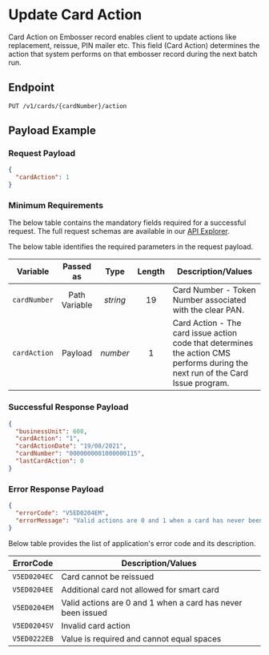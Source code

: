 # Update Card Action

Card Action on Embosser record enables client to update actions like replacement, reissue, PIN mailer etc. This field (Card Action) determines the action that system performs on that embosser record during the next batch run. 
  
## Endpoint

`PUT /v1/cards/{cardNumber}/action`

## Payload Example

### Request Payload

```json
{
  "cardAction": 1
}
```

### Minimum Requirements

The below table contains the mandatory fields required for a successful request. The full request schemas are available in our [API Explorer](../api/?type=put&path=/v1/cards/{cardNumber}/action).

The below table identifies the required parameters in the request payload.

| Variable | Passed as | Type | Length | Description/Values |
| -------- | :-------: | :--: | :------------: | ------------------ |
| `cardNumber` | Path Variable | *string* | 19 | Card Number - Token Number associated with the clear PAN. |
| `cardAction` | Payload | *number* | 1 | Card Action - The card issue action code that determines the action CMS performs during the next run of the Card Issue program. | 

### Successful Response Payload

```json
{
  "businessUnit": 600,
  "cardAction": "1",
  "cardActionDate": "19/08/2021",
  "cardNumber": "0000000001000000115",
  "lastCardAction": 0
}
```

### Error Response Payload

```json
{
  "errorCode": "V5ED0204EM",
  "errorMessage": "Valid actions are 0 and 1 when a card has never been issued"  
}
```

Below table provides the list of application's error code and its description.

| ErrorCode |  Description/Values |
| --------  | ------------------ |
| `V5ED0204EC` | Card cannot be reissued |         
| `V5ED0204EE` | Additional card not allowed for smart card |               
| `V5ED0204EM` | Valid actions are 0 and 1 when a card has never been issued |                
| `V5ED0204SV` | Invalid  card action |         
| `V5ED0222EB` | Value is required and cannot equal spaces |         
